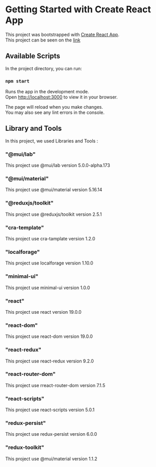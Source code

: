 # Getting Started with Create React App

This project was bootstrapped with [Create React App](https://github.com/facebook/create-react-app).\
This project can be seen on the [link](https://github.com/JosephWijaya/coffee-shop/tree/development/login)

## Available Scripts

In the project directory, you can run:

### `npm start`

Runs the app in the development mode.\
Open [http://localhost:3000](http://localhost:3000) to view it in your browser.

The page will reload when you make changes.\
You may also see any lint errors in the console.

## Library and Tools

In this project, we used Libraries and Tools :

### "@mui/lab"

This project use @mui/lab version 5.0.0-alpha.173 

### "@mui/material"

This project use @mui/material version 5.16.14 

### "@reduxjs/toolkit"

This project use @reduxjs/toolkit version 2.5.1

### "cra-template"

This project use cra-tamplate version 1.2.0

### "localforage"

This project use localforage version 1.10.0

### "minimal-ui"

This project use minimal-ui version 1.0.0

### "react"

This project use react version 19.0.0

### "react-dom"

This project use react-dom version 19.0.0

### "react-redux"

This project use react-redux version 9.2.0

### "react-router-dom"

This project use rreact-router-dom version 7.1.5

### "react-scripts"

This project use react-scripts version 5.0.1

### "redux-persist"

This project use redux-persist version 6.0.0

### "redux-toolkit"

This project use @mui/material version 1.1.2

